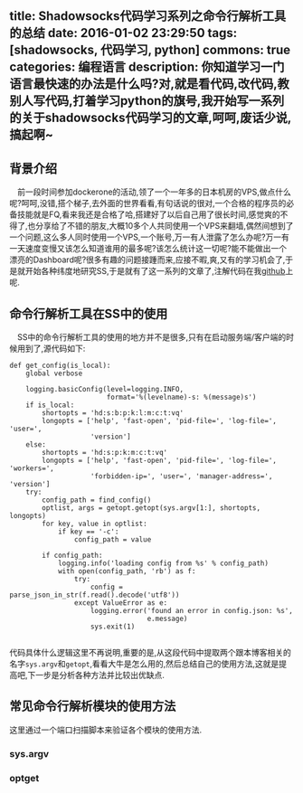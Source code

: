 title: Shadowsocks代码学习系列之命令行解析工具的总结
date: 2016-01-02 23:29:50
tags: [shadowsocks, 代码学习, python]
commons: true
categories: 编程语言
description: 你知道学习一门语言最快速的办法是什么吗?对,就是看代码,改代码,教别人写代码,打着学习python的旗号,我开始写一系列的关于shadowsocks代码学习的文章,呵呵,废话少说,搞起啊~
---

## 背景介绍

&emsp;前一段时间参加dockerone的活动,领了一个一年多的日本机房的VPS,做点什么呢?呵呵,没错,搭个梯子,去外面的世界看看,有句话说的很对,一个合格的程序员的必备技能就是FQ,看来我还是合格了哈,搭建好了以后自己用了很长时间,感觉爽的不得了,也分享给了不错的朋友,大概10多个人共同使用一个VPS来翻墙,偶然间想到了一个问题,这么多人同时使用一个VPS,一个账号,万一有人泄露了怎么办呢?万一有一天速度变慢又该怎么知道谁用的最多呢?该怎么统计这一切呢?能不能做出一个漂亮的Dashboard呢?很多有趣的问题接踵而来,应接不暇,爽,又有的学习机会了,于是就开始各种纬度地研究SS,于是就有了这一系列的文章了,注解代码在我[github](https://github.com/hellorocky)上呢.

## 命令行解析工具在SS中的使用

&emsp;SS中的命令行解析工具的使用的地方并不是很多,只有在启动服务端/客户端的时候用到了,源代码如下:

```
def get_config(is_local):
    global verbose

    logging.basicConfig(level=logging.INFO,
                        format='%(levelname)-s: %(message)s')
    if is_local:
        shortopts = 'hd:s:b:p:k:l:m:c:t:vq'
        longopts = ['help', 'fast-open', 'pid-file=', 'log-file=', 'user=',
                    'version']
    else:
        shortopts = 'hd:s:p:k:m:c:t:vq'
        longopts = ['help', 'fast-open', 'pid-file=', 'log-file=', 'workers=',
                    'forbidden-ip=', 'user=', 'manager-address=', 'version']
    try:
        config_path = find_config()
        optlist, args = getopt.getopt(sys.argv[1:], shortopts, longopts)
        for key, value in optlist:
            if key == '-c':
                config_path = value

        if config_path:
            logging.info('loading config from %s' % config_path)
            with open(config_path, 'rb') as f:
                try:
                    config = parse_json_in_str(f.read().decode('utf8'))
                except ValueError as e:
                    logging.error('found an error in config.json: %s',
                                  e.message)
                    sys.exit(1)
    
```

代码具体什么逻辑这里不再说明,重要的是,从这段代码中提取两个跟本博客相关的名字`sys.argv`和`getopt`,看看大牛是怎么用的,然后总结自己的使用方法,这就是提高吧,下一步是分析各种方法并比较出优缺点.


## 常见命令行解析模块的使用方法

这里通过一个端口扫描脚本来验证各个模块的使用方法.

### sys.argv

### optget

### 
